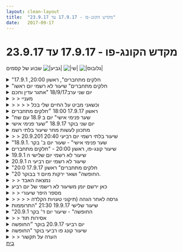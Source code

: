 ```yaml
---
layout: clean-layout
title:  "מקדש הקונג-פו - 17.9.17 עד 23.9.17"
date:   2017-09-17
---
```

# מקדש הקונג-פו - 17.9.17 עד 23.9.17 
שבוע של קסמים <img src="http://www.timg.co.il/tapuzForum/images/Emo106.gif" alt="|גביע|"> <img src="http://www.timg.co.il/tapuzForum/images/Emo77.gif" alt="|שי|"> <img src="http://www.timg.co.il/tapuzForum/images/Emo222.gif" alt="|גלובוס|">

<details>
                    <summary>"חלקים מתחברים", ראשון 20:00, 17.9.1</summary>
                    השיעור (הלא רשמי ??) שלי כלל הפעם:<br> נסיון להתחקות אחר הקבוצה דרך שני מקומות שנראה לי סביר שהיא תהיה בהם (הגעתי לנק&#39; מפגש באיחור). בהדרגה גברה בתוכי ההרגשה שאני לא אמור למצוא.<br> ישיבה למדיטציה של חישת הגוף והנשימה. היה לי ממש טוב - תחושה טובה של חיבור לגוף.<br> עבודה על ריפוי, שאיפת אור מרפא ונשיפה של מה שמיותר עבורי. פחות הייתי מרוכז. בשלב מסויים הרגשתי גירוד מציק בבטן שהלך והתגבר, וגרם לי לשנות תכניות ולסיים לעצמי את השיעור, שעה לאחר תחילתו.<br> <br> <img src="http://www.timg.co.il/tapuzForum/images/Emo23.gif" alt="|לב|">
                  </details><details>
                    <summary>"חלקים מתחברים" שיעור לא רשמי יום ראשו</summary>
                    התחלת השיעור אחר הצהריים<br> קבלה עצמית<br> שקט<br> הזכות להנות<br> שיעור לסרוגין בהמשך היום<br> מסתיים בערב
                  </details><details>
                    <summary>יום שני ערב18/9/17 "אתגר עדין וחכם</summary>
                    הייתי מנותק. לא רציתי ללמוד.
                  </details><details>
                    <summary>> > מעניי</summary>
                    מה מביא אותי למצב הזה? הרי ברור לי שאני מאוד רוצה ללמוד, ועם זאת אני לפעמים ממש לא רוצה ללמוד. מעניין מה קורה שם שזה ככה?
                  </details><details>
                    <summary>> > > > וכשאני מביט על החיים שלי בכל</summary>
                    אז גם שם אני רואה מצד אחד רצון עמוק בהתפתחות וצמיחה ומצד שני וויתור לגמרי, אדישות ואפטיות.
                  </details><details>
                    <summary>ראשון 17.9.17 18:00 ״חלקים מתחברים</summary>
                    שעת התחלה 18:00 <br> <br> עבודת הכנה לשיעור לבחור שלושה שיעורים וליצור שיעור המושפע מהם.<br> התהליך של קריאת עקבותי ביומן השיעורים היתה נהדרת, עזרה לי מאוד להתחבר ולזכור, אשכרה עקבות, וקצת נתנה לי להנות מהעקבות שהשארתי והדברים היפים בעיני שכתבתי<br> נבחרו שלושת השיעורים :)<br> 4.6<br> 18.6<br> 4.7<br> <br> לקחתי את ההבנה שדברים קורים והתחממתי עם סיבוב ידיים היה ממש תענוג וגילוי חדש ומרהיב, שניסיתי להשליך לכיוון חבטות בכלל מין נתינת כיוון והרפיה ומין שמירה עדינה על הכיוון.<br> עבודה בשלווה ובהנאה, עבודה על הקריעות.<br> <br> לאחרונה הברכים שלי התחילו לדפוק על דלתי, אין זה כאב, אבל נראה לי שזה רמז לכאב.<br> החשש התחלף בהודיה על כך שהרמיזות שלהן הובנו ואני אקח אותן בחשבון ואקשיב אליהן בתשומת לב גבוהה יותר.<br> <br> הזכרות בפורמת חמש החיות. התחלתי להתאמן ופתאום ברחה לי המנגינה של הפורמה. היה תהליך של התבאסות ששכחתי. אבל אז הגיח רצון לעשות ויהי מה. גם אם המנגינה לא מדויקת. ולאט לאט נזכרתי בפורמה והתקרבתי למנגינה שלה. היה כיף לקבל את מתנת ההזכרות ולהכיר בה עוד יותר טוב.<br> <br> עבודה על כריעות: הפסקה קטנה מהדבר ומפגשו לאחר ההפסקה מדגישה את הרמה החדשה הרגשה, מאוד נינוחה, כמו לחזור לחבר שבילית איתו הרבה זמן בעבר. <br> <br> עבודה בזוגות עם ריב 1 : צריך ללטף. הערה לא לשכוח שהיה אפשר להוסיף את הרגליים שעבודה בעצם לא תפגע בנו.<br> עבודה בזוגות עם ריב 2: כרית 3 חבטות לימוד - 3&nbsp;&nbsp;הבאות ליישם לרצף.<br> עבודה בזגות עם בועז: קרב רגליים נהדר.<br> <br> שעת סיום 19:55<br>  <br> <br> <br>
                  </details><details>
                    <summary>"שער פנימי אישי" יום ב 18.9 עם שח</summary>
                    שיעור שעבר בלווי הנחיות מאינגריד.<br> שיעור אישי, תשומת לב לתחושות הפנימיות<br> ועבודה איתן,<br> ובהמשך הוספנו תשומת לב לסביבה החיצונית,<br> כיצד העבודה עם הסביבה החיצונית,<br> משפיעה על התחושות הפנימיות?<br> עבודה עם 5 החיות, בתוך העבודה עם תשומת<br> לב לתחושות הפנימיות. איכשהו ראיתי<br> את הפורמה בצורה אחרת מבעבר.<br> כאילו סדרה של בעיטות.....<br> הגעתי מעט תשוש וקצב השיעור והחופש שבו<br> אפשרו לי ל&quot;התגלץ&#39;&quot; למצב של קפיץ.
                  </details><details>
                    <summary>יום שני בוקר 18.9.17 ״שער פנימי אישי</summary>
                    זמן מקדים 20 דקות, איכות טובה. העמקת קשב, התבוננות בחווית שיעור, המשכיות משיעורים קודמים<br> שדרוג התחושה הפנימית - מסגרת או קו נושאי לשיעור שעברתי או שהעברתי לעצמי<br> מגע עם הקרקע - מימד יציבות, מימד תחושה גופנית, עוצמה המגיעה עם הקרקע, מגע קליל מול מגע הדוק, הנאה מהמגוון שעומד לרשותי<br> העלאה הדרגתית של רמת האנרגיה שזמינה לי בצורה נעימה, החל מתנועות קלות וכלה בעבודה אינטנסיבית יותר של תרגילי חיזוק<br> תרגול של הפסקה והרפיה, שימוש בנשימה כעוגן.<br> שילוב של מאמץ והרפיה, בהמשך שילוב לתוך עבודה של זרימה והמשכיות - מאתגר, יש כאן עוד<br> שיתופים בהליכה<br> קשב אפשר לי להתבונן ברגשות שעולים בי. כמה התבהרויות לגבי תחושות תוגת ספטמבר/סתיו/סוף הקיץ שלי<br> התבהרות בקשר לסוגית שביל חדש, או שמא יש לי פחות צורך בשבילים והנתיב שלי יוכתב על ידי היעדים שלי. <br> השביל יווצר על ידי הנתיב שלי אליהם.<br>
                  </details><details>
                    <summary>מתכוון לעשות מחר שיעור בלתי רשמ</summary>
                    איני יודע באיזה מקום ובאיזו שעה. התכוונות כללית כזו. אפילו לשיעור קצר. משהו נעים כזה.
                  </details><details>
                    <summary>> > שיעור בלתי רשמי יום רביעי 20:40 20.9.201</summary>
                    מיקום: ספסל בדרום תל אביב. משך השיעור: כ50 דק&#39;.<br> <br> חזרה על חומרים משיעור המדיטציה האחרון שלי + המשך של שיעור מדיטציה מלפני שבועיים. היה כיף נחמד ומרגיע פתאום לשבת ככה <br> ולעצור ולנשום ולהרגיש ולהיות ולהרפות ולהתכנס פנימה.<br> <br> המשך: מדיטציה לשנה החדשה, הרפיה מן הישן והסכמה לקבל את החדש, זימון בריאות מושלמת, שמחה, שפע במרחב הקוואנטי,<br> ללא תנאי, ללא תלות בהיסטוריה האישית, מה שעשיתי, מה שהיה... היה לי טוב מאד והתרגשתי.<br> <br> בירכתי את הרגע והמשכתי הלאה.
                  </details><details>
                    <summary>"שער פנימי אישי" - שעור יום ב' בקר .18.9.1</summary>
                    השתתפו: יואב, אינגריד, רמי<br> <br> הגעתי ב-6:35, יואב כבר היה באזור.<br> בחרתי להקדיש את הדקות הבאות למדיטציה להעמקת הצלילות שלי, פנימית וחיצונית - בנוסף למדיטציית הבקר שלי בבית עוד קודם לכן.<br> <br> בשעה 6:43 רמי עדיין לא הגיע ופתאום הרגשתי &quot;לא בסדר&quot; כי זכרתי (היה נדמה לי שאני זוכרת) שעל פי הנחיותיו של בן עלי להתחיל את השיעור בשעה 6:40. בדיעבד היה די מדהים לראות באיזו מהירות ונכונות אני &quot;צוללת&quot; לתוך התחושה ש&quot;אני לא בסדר&quot; (עושה משהו לא בסד). התלבטתי מה לעשות כי משהו בי לא אפשר כבר להתחיל את השיעור שלי ושל יואב ללא רמי. בשעה 6:45 ראיתי את רמי מגי מעבר לפינת הרחוב ומיד קראתי ליואב והתחלנו בשיעור הרשמי שלנו.<br> <br> הנחיה ראושנה: הליכה תוך כדי תשומת לב לתחושות הפנימיות - גופניות ורגשיות. עדיין הדהדה בי תחושת האשמה שלא עמדתי בהנחיותיו של בן, אבל כבר התחיל להתעורר בי קול אחר שהתיל ספק בכך ולהכניס סדר: קודם כל להירגע, להחזיר צלילות למחשבה (הבנתי שאיבדתי לרגע את הצלילות שלי) ולנסות לשחזר ברוגע את כל ההנחיות. תוך שניות הבנתי ששכחתי את החלק השני של ההנחיה: &quot; להתחיל את השיעור בשעה 6:40 או כאשר גם רמי וגם יואב יגיעו, המוקדם מביניהם&quot;). חייכתי על זה והבנתי שה&quot;מיינד&quot; שלי שוב שיחק בלהבהיל אותי. הרפיתי מכל זה ונרגעתי.<br> <br> התמקמנו על הדשא בגינת דובנוב. <br> הנחיה: ממשיכים לעבוד על תשומת הלב לתחושות הפנימיות תוך שדרגו התחשות הפנימיות. <br> חלצתי מיד נעליים ועבדתי על יצירת שקט ושלווה, הנאה, איפשור. יואב ורמי בחרו להישאר עם נעליים (לא ניתנה כל הנחיה בעניין). <br> כך עבדנו כל אחד באופן עצמאי עד השעה 7:30. במהלך העבודה התבקשנו פעמיים לעשות שיתוף קצר בקול רם על מצב השדרוג. הרגשתי שהשיתוף הקצר עוזר ומעצים - בכל פעם שיתוך קצר, ללא פירוט. התחלתי את הבקר עם גירוי בגרון ומעט תחושת קור (עקב הצטננות), צחושת אי נחות בגוף. מאוד נהניתי מההליכה היחפה על הדשא.<br> <br> סביב השעה 7:30 נוספה הנחיה חדשה להנחיה הקודמת: תשומת לב למרחב החיצוני וכיצד הוא משפיע על התחושה הפנימית שלנו.<br> שמתי לב כמה אני נהנית מלהיות בחוץ, להרגיש את האוויר (למרות שהיה לי מעט קר), מהשמים הכחולים וציוצי הציפורים, תנועת האנשים ובעלי החיים מסביב. תחושה של קלילות, זרימה, הנאה ושמחה.<br> <br> בשעה 7:40 בערך הנחיה חדשה: לשדרג את החיבור שלנו לקרקע, הליכה תוך תחושה שהרגל ננעצת אנרגטית בקרקע, גם בהליכה וגם בעמידה.<br> <br> שעה 7:45: לתרגל את פורם חמשת החיות. זה הרגיש לי מאוד חדש ושונה מבעבר, למרות שביצעתי פחות או יותר את אותן התנועות.<br> <br> בשעה 7:50 קיבלנו הניה לקחת את התיקים (ונעליים) כדי לשנות מיקום. צעדנו תוך כדי שיחה חופשית על תוצאות העבודה שלנו עד כה במהלך השיעור. צעדנו לאורץ רח&#39; דובנוב, פנינו שמאלה וימינה והגענו ללונדון מיניסטור. התמקמנו בקפה ארומה והתיישבנו יחד סביב שולחן, כל אחד עם שתיה. <br> הונחינו לאחל לעצמנו בקול רם יעדים חדשים לשנה החדשה שעומדת להתחיל. איחלתי לעצמי יותר רוגע, שלווה והנאה תוך שדרוג יכולות הלמידה והביצוע שלי.<br> יואב איחל לעצמו לעזוב את המסלולים המוכרים והמוכתבים מראש וללכת בדרכים משלו.<br> רמי (לא בטוחה שאני מדייקת) איחל לעצמו לעשות את הדברים בפחות מאמץ, בצורה יורת קונבנציונלית.<br> <br> כעת הונחינו לחזור במילים לנו על מה שהפרטנר משמאל אמר - התוצאה הייתה מרתקת. אני תיארתי את דבריו של יואב, יואב יאר את דבריו של רמי ורמי תיאר את דבריי שלי. <br> בסבב שיקוף אמרתי לרמי שהוא פרשן את דבריי בצורה כזאת שהוא הכניס מושגים שכלל לא התכוונתי אליהם: &quot;לצאת מהשיגרה ומהשיעמום&quot; - מושגים שכלל לא ציינתי ולחלוטין לא שיקפו את כוונותי. היה מעניין שזה משה שהוא שמע. <br> השיקוף של יואב היה מדוייק.<br> <br> לסיום הונחינו לאחל לכל אחד משני הפרטנרים משהו לשנה החדשה.<br> ליואב איחלתי שבנוסף ליואב הרציני, האחראי והאמין הוא יאפשר מקום ליואב הנער המצחיק והשנון.<br> לרמי איחלתי שיעשה יותר למען עצמו.<br> <br> רמי איח לי לתת לאנשים היקרים לי לזרום מעצמם ושאקח פחות אחראיות עליהם - זה ריגש אותי כי זה מאוד רלוונטי.<br> יואב איחל לי למצוא דרך לממש יותר מהיכולות הטבעיות שלי, שאתחבר יותר לעוצמות הפנימיות שלי. גם זה ממש ריגש אותי כי אני מתחילה לראות את מה שהוא דיבר עליו.<br> סיימנו את השיעור הרשמי סביב השעה 8:25.<br> היה ממש מתנה.<br> <br>
                  </details><details>
                    <summary>שיעור קונג-פו, ראשון 20:00 - "חלקים מתחברים</summary>
                    התכוונות - בתחילת השיעור שלי התכווננתי ליצור שיעור שלם בחלקו הראשון (בערך שעה), להתקדם בשלוש העבודות לחימה, למידה והגשמה ללא קשר למה שאתרגל בפועל, אשפר את העשייה שלי ביום יום.<br> <br> עבודת רגליים - קרב רגליים נהדר עם דרור בו המשכתי עם שילוב מאוזן יותר בין ימין לשמאל. זה היה מעולה. הוספתי גם גישה התקפית וניסיון לתת סימונים ברורים.<br> <br> רגיעה גופנית – זו הייתה ההנחייה הכללית שניתנה לנו ( יניב, מיקי, ריבּ ולי ) כאשר בפועל התנסינו בכל מני תרגולים, חלקם באופן עצמאי וחלקם בשיתוף פעולה עם אחרים. זכורים לי לטובה תרגול ההזזות וההתמצאות במרחב בעיניים עצומות.<br> <br> שחרור – שחרור מקשרים פנימיים שחוסמים אותנו מליישם דברים שאנו רוצים לבצע.<br> <br> דימויים - שימוש בדימויים (במקרה הזה דימוי של הודף כדור ברזל ) בכדי להשתפר בכל מני דברים (במקרה הזה היכולת להפיק אנרגיה מהגוף בזמן חבטה).<br> <br> היו עוד הרבה דברים טובים ומעשירים... :)<br> <br> השיעור שלי התחיל ב 18:55 והסתיים ב 22:20.<br> שותפיי לשיעור: דרור, יניב, מיקי, ריבּ וישי.<br> <br> תודה!
                  </details><details>
                    <summary>שיעור לא רשמי יום שלישי ה 19.9.1</summary>
                    מתחילה השיעור ב 13:10<br> נמשך עד הלילה<br> קבלה עצמית<br> קשר קול-קונג פו<br> קצת תנועות הגנה חיצוניות<br> הזכות להנות<br> הזכות לנוח<br> הזכות ליצור
                  </details><details>
                    <summary>שיעור לא רשמי יום רביעי ה 20.9.1</summary>
                    התחלתי השיעור ב 17:00 והוא נמשך עד 19:30<br> מנוחה,<br> להנות מעצמי,<br> עדינות<br> קבלה עצמית
                  </details><details>
                    <summary>"חלקים מתחברים" ראשון 17.9.17 20:0</summary>
                    העמקה בהרפיית הגוף לאורך השיעור<br> <br> עבודה מהנה ומקדמת בעיניים עצומות. חישת המרחב והאנשים סביבי. תנועה בעיניים עצומות<br> תרגלתי הזזות עם מיקי ובועז מתוך העמקה בהרפיית הגוף. שילבנו גם תרגול בעיניים עצומות<br> העמקה באומנות ההגשמה: זיהוי של דברים שבד&quot;כ אני נמנע או דוחה לעשות. לדמיין את המצב שבו אני על סף עשייה אך משהו עוצר בעדי. לזהות את התחושה בגוף. לזהות את המחסום הפנימי שמורגש בגוף, אולי כיווץ, או משהו אחר, ולהביא לשם רכות ותשומת לב קשובה <br> <br> צפייה בסרטון מעורר השראה הקשור להרפייה ועזיבה.
                  </details><details>
                    <summary>"החופשה" ושאר ירקות מיום ד בבוקר 20.</summary>
                    שיעור בבוקר ערב ראש השנה.<br> הגעתי למקום המפגש עם אינגריד.<br> עבודה על שדרוג התחושה הפנימית תוך<br> שיפור האחיזה בסביבה החיצונית.<br> בן הצטרף בהנחייה לעבור בין<br> 3 עבודות מקבילות. להמשיך את<br> מה שעשינו, לחפש ולבחור ממדפי ספריית הקונג פו<br> שלנו, ועבודה נוספת שנבחר. אני בחרתי בלהרגיש<br> 2 עצים בגינה.<br> בהמשך עברנו 8 עבודות זוגות<br> ונתבקשנו בהמשך להנגיש אותן לעצמנו כך<br> שיהיו זמינות גם בעוד שנים.<br> להביט בעיניים,<br> &quot;קרב&quot; צ&#39;פחות<br> &quot;קרב&quot; דגדוגים<br> לחיצת ידים<br> הורדת הפרטנר ללא מילים וללא מגע(אני שחקתי וחייכתי במקום לתרגל <br> ברצינות)<br> כנ&quot;ל להרחיב לערעור הפרטנר<br> הזזת הפרטנר ממקומו<br> שמיני נקווה שיגיע ואצרף אותו.<br> לאחר מכאן עבודות פנימיות בעיקר<br> ושנה טובה<br>
                  </details><details>
                    <summary>> > נמצאה האבד</summary>
                    חברתי את הדחיפות עם ההזזות.<br> אפשר לראות את המרחבים השונים<br> שכל אחת מהמילים מראה,<br> ואפשר לראות את המרחב המשותף.<br> טוב שכך קרה.<br> לשיפור הזיכרון.
                  </details><details>
                    <summary>כאן ירשם יומן משיעור לא רישמי של יום רביע</summary>
                    שעה 9.<br> השיעור בפועל יתרחש ביום שישי בין השעות 8:30 -10:30 ולכל היותר יסתיים בשעה 11:00
                  </details><details>
                    <summary>> > מספר היפר שיעורי</summary>
                    לאור עייפות מובנית&nbsp;&nbsp;(ניתן לראות פה סיבות אפשריות <a href='https://twitter.com/avshalomHA/status/911281634401570816)' target='_blank' style='color:blue;'>https://twitter.com/avshalomHA/status/911281634401570816)</a> לצד רצון לקיים את השיעור, אני מבצע מהלך מעניין היפר שיעור שבו אי מנסה לצלול פנימה ולבצע מיקרו שיעור במסגרת זמן מצומצמת כאשר מבחינת הזמן הפנימי יהיה&nbsp;&nbsp;תפיסה שונה של זמן כמובן: טוב <br> הנה מתחילים: <br> ריפוי תהילך ריפוחי בחמישה צבעים שוחנים תהליך זה מייצר מעין מעגל של ריפוי, עוצמת המעגל היא בריפוי רובד אינדוודאולי במקביל אך גם שילוב של כולם על מנת לייצר משמעות עמוקה יותר ושונה לחיים שלי.<br> שינוי: בנייה של כמו מגדל אני טוען קומות אפשריות של השינוי שאני רוצה למעין מגדל וכל קומה נבנית אל תוך העתיד בו זמנית היא מתקייימת בהווה כאשר הדימיון הוא הגשר שבו אני מדמיין עתיד וחיי את הקומות השונות בו זמנית , ככל שאני טוען קומות שונות במקביל אני מצליח לייצר משמעות עמוקה יותר לשינוי.<br> דימוי אפשרי לכך הוא מעין דרקון סיני שכזה ראו תמונה לדוגמה (<a href='https://www.pinterest.com/pin/414120128206112112/)<br> שבו' target='_blank' style='color:blue;'>https://www.pinterest.com/pin/414120128206112112/)<br> שבו</a> הדרקון מסתובב ומסתחרר סביב הקומות האפשריות של המציאות שמתקיימת בו זמנית, לומות קתוות מחשבות רצונות כוונות.<br> בריאות: כל השינויים מאפשרים עבדוה על בריאות כמצב נפשי, אם חלק ניכר מהיממה הוא סביב מצוקה ותעוקה הרי התפיסה מחדש של המציאות. מציאות שבא התפיסה של העצמי של העתיד של מה שאפשרי, הוא לא סביב מועקה/תעוקה. כלל לא. <br> מציאות אחרת שבה הדברים נתפסים כתהליך כשלב כקיום יום יום שהולך ומתפרש הלאה והלאה.<br> אור: הצפה של הכל באור האור בכל שלב הוא מעין מייצג של סיכום של הכל, האור של רגע נוכחי יכול להיות רגע יומיומי&nbsp;&nbsp;של שלב שאחרי, עם זאת בכל רגע נתון הוא מסמל הצפה של המערכת במידע, מידע שמנה ומאיר את הדרך למקום חדש. <br> שינוי: סיום השיעור כבמעין דחיפה של השינויים לשיעור הבא לאימון הבא, בו זמנית מדובר גם בהזזה של גלגל תודעתי , התחלה של תנועה ושינוי האור של היום הוא התחלת השינוי והריפוי של המחר.<br> לקחים מהשיעור: בעיקר נובע ממני הרצון לשנות את התפיסה מתהליך שכל כולו כאב, לתפיסה של השינוי כמשהו מבורך בלתי ניתן לעצירה, לברך את השינויים ולראות איך העצמי שלי משתנה וזז וזה חלק טיבעי מהיום יום שלי.<br> מסקנה נוספת היא אולי לחזור לעבר הרחוק שלי 10 15 שנה אחורה על מנת לבצע מספר תיקונים התפיסה שם, בעיקר שורש של תפיסה שקבלת השינוי היא מעשה תבוחסתני ילדותי. קבלת השיוני הוא לא מעשה תבוסנתי ולא ילדותי, הוא פשוחט קבלת השינוי.<br>
                  </details><details>
                    <summary>> > > > גרסה לאחר הגהה (תיקוני טעויות הקלדה</summary>
                    לאור עייפות מובנית&nbsp;&nbsp;(ניתן לראות פה סיבות אפשריות <a href='https://twitter.com/avshalomHA/status/911281634401570816)' target='_blank' style='color:blue;'>https://twitter.com/avshalomHA/status/911281634401570816)</a> לצד רצון לקיים את השיעור, אני מבצע מהלך מעניין: היפר שיעור שבו אני מנסה לצלול פנימה ולבצע מיקרו שיעור במסגרת זמן מצומצמת, כאשר מבחינת הזמן הפנימי יהיה&nbsp;&nbsp;תפיסה שונה של זמן כמובן,&nbsp;&nbsp;טוב הנה מתחילים: ריפוי תהליך ריפוי בחמישה צבעים שונים. תהליך זה מייצר מעין מעגל של ריפוי, עוצמת המעגל היא בריפוי כל רובד אינדוודאולי במקביל אך גם שילוב של כולם על מנת לייצר משמעות עמוקה יותר ושונה לחיים שלי.<br> <br> שינוי: בנייה&nbsp;&nbsp;כמו מגדל אני טוען קומות אפשריות של השינוי שאני רוצה למעין מגדל וכל קומה נבנית אל תוך העתיד, בו זמנית היא מתקייימת בהווה כאשר הדימיון הוא הגשר שבו אני מדמיין את העתיד וחיי את הקומות השונות בו זמנית , ככל שאני טוען קומות שונות במקביל אני מצליח לייצר משמעות עמוקה יותר לשינוי. דימוי אפשרי לכך הוא מעין דרקון סיני שכזה ראו תמונה לדוגמה (<a href='https://www.pinterest.com/pin/414120128206112112/)' target='_blank' style='color:blue;'>https://www.pinterest.com/pin/414120128206112112/)</a> <br> הדרקון מסתובב ומסתחרר סביב הקומות האפשריות של המציאות שמתקיימת בו זמנית, חלומות, תקוות, מחשבות, רצונות כוונות.<br> בריאות: כל השינויים מאפשרים עבודה על בריאות כמצב נפשי.<br>  אם חלק ניכר מהיממה הוא סביב מצוקה ותעוקה, הרי יש תפיסה מחדש של המציאות.<br> מציאות שבא התפיסה של העצמי, של העתיד, של מה שאפשרי, הוא לא סביב מועקה/תעוקה,כלל לא. <br> מציאות אחרת שבה הדברים נתפסים כתהליך כשלב בקיום היום יומי&nbsp;&nbsp;שהולך ומתפרש הלאה והלאה.<br> אור: הצפה של הכל באור, האור בכל שלב הוא מעין מייצג&nbsp;&nbsp;וסמל של סיכום של הכל, האור של רגע נוכחי יכול להיות רגע יומיומי בשלב שאחרי, עם זאת בכל רגע נתון הוא מסמל הצפה של המערכת במידע, מידע שמשנה ומאיר את הדרך למקום חדש. <br> שינוי: סיום השיעור במעין דחיפה של השינויים לשיעור הבא,&nbsp;&nbsp;לאימון הבא, בו זמנית מדובר גם בהזזה של גלגל תודעתי, התחלה של תנועה ושינוי. האור של היום הוא התחלת השינוי והריפוי של המחר. <br> לקחים מהשיעור: בעיקר נובע ממני הרצון לשנות את התפיסה מתהליך שכל כולו כאב, לתפיסה של השינוי כמשהו מבורך ובלתי ניתן לעצירה. אני רוצה לברך את השינויים ולראות איך העצמי שלי משתנה וזז וזה חלק טיבעי מהיום יום שלי. <br> מסקנה נוספת היא אולי לחזור לעבר הרחוק שלי 10 15 שנה אחורה על מנת לבצע מספר תיקונים בתפיסות שנוצרו שם, בעיקר שורש של תפיסה שקבלת השינוי היא מעשה תבוסתני וילדותי. קבלת השיוני הוא לא מעשה תבוסנתי ולא ילדותי, הוא פשוט קבלת השינוי.
                  </details><details>
                    <summary>שיעור שלישי 19.9.17 21:30 "התרוממות</summary>
                    שעת התחלה סביבות 20:45<br> <br> עבודה על חמשת החיות.<br> חזרה על הפורמה, דיוק בבעיטות הראשונה עם כריות לכיוון ברך בעיטה שניה סיבובית עם החלק החיצוני.<br> עבודה על איכות התנועה,בתנוחת העגור, בדיקה איך אני יכול לשפר את זה בעצמי. בדיקה עבור כל איבר ואיבר כיצד הוא מתיישב, לא לבלבל נינוחות בתנועה להרפייה (דוגמה גרוטסקית של בן)<br> הליכת הרפיה והפסקה, על מנת להרגיע, לפעמים מועילה לי יותר מאפשר ישיבה.<br> <br> שירות לליאור - למידה של פורמה 3.<br> מרתק ללמוד ולצפות בתהליך למידה של מישהו אחר. <br> <br> קרב עם כפפות ידייים בלבד, עם ירון:<br> הבדל בין שיפור לתיקון.<br> משחק אקדחים. התחיסות רצינית למכות שהיו יכולות לשתק אותנו. (תיקון)<br> ההבדל האוניברסלי בין לוחם טוב ללא, זה שאי אפשר לצפותו, שאין לו סט קבוע של תנועות.<br> קפצה לי הרדוקציה המוכרת לי לעולם הטנגו, מוביל טוב בטנגו יהיה ברמה כזו שיתאים את עצמו למוזיקה לפרטנר ולצפיפות הרחבה על ידי בחירת תנועות נכונות לפרמטרים הקודמים.&nbsp;&nbsp;<br> <br> אומנות היכולת, עבודה עם סיגל:<br> הבעת קשי תקשורת תוך הרגשת האגן.<br> הבעת רצונות השתפרות תוך הרגשת הבטן, מעבר להרגשת כל הגוף.<br> מהיכן הדיבור יוצא (לא אנטומית)- ערוץ של אנרגיה.<br> כרגע, לפי הבחנה של בן שאני מוצא בה טעם, אני מדבר מהראש בעיקר. ארצה באמת שכולי ידבר ולא רק ממקום אחד. קצת מפחיד, הובחנתי בעברי כחסר טקט אני מניח שאם השנים יצרתי הרבה מגננות על מנת לא להיות כזה והראש עובד יותר. <br> <br> אמנות הריפוי, התווספו בן ואסא:<br> טראומה, להעלות אותה, להרגיש אותה בגוף, לתת לה מקום.<br>  דרך ריפוי מסוימת (שעשויה לקחת שנים)<br> משל על חדר שמלא בכ -1000 ו100 מתוכם בוכים.&nbsp;&nbsp;900 האחרים לא מאפשרים להם לבכות. <br> משל לרגשות שאצלנו , נשנה את החוק ונאפשר לכל אחד לעלות על במה ולהביע את עצמו ולתת לו מקום כל בכי שרק יוצא לו. לפעמים יהיה על הבמה בוכה ולפעמים צוחק, אין סטירות.<br> אני בדימון ההתחלתי שלי הפלגתי עם המשל למקום החברתי, שיש אנשים שלא מאפשרים לבכות. יש משהו אולי בקוסמוס ומיקרו קוסמוס שמזכירים. <br> <br> שעת סיום 23:15
                  </details><details>
                    <summary>"החופשה" - שיעור יום ד' בקר 20.9.1</summary>
                    משתתפים: אינגריד, דורית, יואב, רמי<br> <br> הצלחתי להגיע יחסית מוקדם, סביב 6:30. התמקמתי בנקודת המפגש. עשיתי מדיטציה על נושא הכלה הרמונית של עצמי והסביבה.<br> בשעה 6:50 בערך בן ניגש אלי ואל רמי והנחה אותי להוביל את עצמי ואת רמי תחת הנחייתי לגן דובנוב.<br> אני ורמי הלכנו לשם תוך הנחיה זאת: תשומת לב למצב הפנימי תוך הליכה נינוחה ושלווה.<br> הנחיה נוספת: שיחה חופשית<br> <br> בגן דובנוב:<br> עבודה עצמאית תוך תשומת לב למצב הפנימי & אסירות תודה.<br> <br> בדרך לגן דובנוב הייתה לי תובנה פתאומית לשאלה שמלווה אותי מזה שנים: מה היא נוכחות? זה העסיק אותי במיוחד ביחס למקום - כלומר מה המשמעות שהייתי במקום מסויים? עלתה בי תשובה אפשרית: אסירות תודה היא המפתח לנוכחות. הדגש הוא על אסירות תודה. אולי אסירות תודה על זה שאני כאן, במקום שבו אני כרגע.<br> <br> ************<br> לאחר כמה זמן בן הגיע והנחה את כולנו יחד: &quot;להיזכר ולשים לב לספריית הקונג פו&quot; שלנו - הכוונה לאותם החלקים המוכרים לנו, ולהוסיף לכך פעילות נוספת&nbsp;&nbsp;- כלומר לעסוק בוזמנית בשני דברים שלכעורה אינם קשורים.&nbsp;&nbsp;<br> בחרתי לבצע בעיטות.<br> <br> משימה חדשה: להתנהל עם 3 פעילויות תוך תשומת לב לכך שהאחת תומכת באחרות (ברגע שנוצרת ביניהן תחרות אחת תנסה לדחוק את השנייה ולהשכיח אותה), ושלא תיווצר תחרות בינן הפעולות השונות, כלומר שיווצר חיזוק הדדי בין שלושת הפעילויות. <br> <br> ***************<br> 8 סוגים שונים של עבודות בזוגות:<br> <br> 1. מבט בעיני הפרטנר<br> 2. החלפת כאפות/צ&#39;יפים<br> 3. לחיצת ידיים<br> 4. קרב דחיפות<br> 5. קרב הזזות<br> 6. קרב דגדוגים<br> 7. הבעת זלזול בפרטנר - ללא מגע פיזי וללא מילים<br> 8. הבעת ביטול כלפי הסביבה, ללא מגע פיזי וללא מילים<br> <br> מבט בעיני הפרטנר: להכיל אתההווייה שלו - הפרטנר מאפשר/ לא מאפשר. התמודדות עם התחושה שהפרטנר לא מאפשר כניסה/ הנאה מתחושה שהגישה פתוחה.<br> <br> החלפת כאפות: גם סוג של תקשורת, דורש תיאום הדדי, קואורדינציה<br> <br> לחיצת ידיים: חוויתי את זה לראשונה כסוג של חיבוק (שלי אל הפרטנר). מעניין.<br> <br> קרב דחיפות: הדחיפה יכולה להתפתח למשיכת ידו של הפרטנר. דורש מיקוד וריכוז<br> <br> קרב הזזות: חלקנו היו מקובעים על ה&quot;חוקים&quot; של גרסה שבה לא מזיזים את כפות הרגליים מהמקום. תרגול חביב עלי.<br> <br> קרב דגדוגים: די קל לי לדגדג, אני עצמי כיום לא רגישה לדגדוגים. קצת מבאס. אני חושדת שאי שם במוח שלי האופציה הזאת נחסמה. כיום הייתי שמחה להחזיר אותה לפעילות.<br> <br> הבעת זלזול בפרטנר - ללא מגע פיזי וללא מילים. נוכחתי לראות שזהו כלי שפיתחתי אותו כבר לפני שנים. כיום אני נמנעת ממנו.<br> <br> הבעת ביטול כלפי הסביבה, ללא מגע פיזי וללא מילים - גם כן לא זר לי.<br> <br> **************<br> <br> אזהרה של בן מפני עבודה/תרגול שחוזרים על עצמם שוב ושוב מבלי להשתנות:<br> דומה לבגד רחב וחסר צורה שמתאים לכולם. תמיד כדאי לבחון האם זה מתאים לי והאם זה מדוייק לי.<br> אם זה משהו שמישהו אחר תפר למען שימוש כללי, יש להתייחס לזה כאל משהו זמני ולא מדוייק - לדוגמה &quot;עבודת כתפיים&quot;: זהו תרגול מאוד מוגבל שנועד לתרגל מיומנות ברמה של מתחילנים, זאת לא טכניקה ובדוושאי לא משהו שכדאי לאמץ אותו ככלי בקונג פו - לא משהו שאני אמורה להישאר איתו לאורך זמן.<br> ככלל זה לא יעיל לאמץ באופן עיוור משהו שמישהו אחר יצר ברגע מסויים, מבלי להבחין אם זה עושה לי טוב או רע.<br> <br> כדאי להיזהר גם משמות / כינויים (כגון &quot;כתפיים&quot;) - הם עלולים לקבע דברים, ללא תועלת. עדיף לתאר את התוכן וגם להחליף שמות.<br> לא צריך להפוך תרגיל זמני לקוד.<br> <br> *******************<br> חזרה לעבודה עם הפרטנר של תחילת השיעור - אני חוזרת להנחות את עצמי ואת רמי בעבודה פנימית.<br> <br> - מתעטפים באור לבן, במטרה לאפשר ריפוי ולהרגיש מוגנים בתוך מעטפת האור.<br> - שיתוף קצר<br> - מבט בעיני הפרטנר, בשאיפה לקלף מעל עינינו את המיסוך/קליפות ולצלול פנימה למבטו של הפרטנר. רמי אפשר לי כניסה ואני הרגשתי נוח לאפשר לו כניסה. <br> - בנוסף למבט בעיני הפרטנר, עבודה עם אור לבן.<br> - הפסקה קצרה - סובבתי לרגע את הגב לרמי והוא נשען עם גבו אל גבי. בזאת סיימנו את השיעור שלנו. זה הרגיש מדוייק ומעצים.<br> <br> אזה שעור מדהים!<br> <br>
                  </details><details>
                    <summary>> > אסירות תוד</summary>
                    קראתי את השיתוף שלך שעזר לי מאוד,<br> והסתקרנתי מהדיון הקצר בעניין נוכחות<br> והקישור שלו לאסירות תודה.<br> מאוד מעניין מאחר ונוכחות לדעתי<br> מאופיינת בחופש ששואף לאין סוף,<br> והנה הבאת צמד מילים שמתחיל במאסר.
                  </details><details>
                    <summary>יום רביעי 20.9.17 בוקר ״החופשה</summary>
                    8 סוגים של עבודת זוגות<br> -מבט בעיניים<br> -לחיצות יד מכל מיני סוגים<br> -החלפת כיפים<br> -הזזות - לנסות להזיז את הפרטנר <br> - לנסות לדחוף את הפרטנר<br> -ערעור הפרטנר - ללא מגע <br> -השפלת הפרטנר - ללא מגע<br> -קרב דגדוגים<br> עבודת הר״פ לחידוד החושים - הרפיה, רגישות, פתיחות<br> תרגול הגדלת הזמינות של חלקים גדולים יותר ויותר מ״ספרית הקונג פו״ שלי. חלקה קיימת מלפני תחילת הלימודים. הונגשו לי חלקים כמו משחק (תיאטרון) ציור, רישום ושרבוט, רגישות, רגש וכמיהה לעבר.<br> שילוב עבודות בו זמנית במקביל ובמספר שכבות:<br> 1.הר״פ,<br> 2.זמינות של חלקים גדולים יותר ויותר מהספריה<br> 3.הגדלת נוחות גופנית<br> שדרוג היכולת שלי לשילוב 3 השכבות במקביל תוך המנעות מהשתלטות של אחת מהם<br> הצלחה בשילוב 1+3 העניקה לי חוויה של גמישות עם רגישות ופתיחות לתחושות הגופניות באותו רגע. זו היתה חוויה משדרגת. <br> התאמת של תרגולים ודברים עבורי - התאמה של שימוש בתרגולים למטרות ספציפיות מול שימוש בצורה אחת של אותו תרגול. לנסות לשדרג את היכולת שלי להתאים כל תרגול וצורת תרגול עבורי, ללא חזרתיות אלא מתוך שינוי של המצב הנוכחי שלי, המטרות של התרגול והסביבה.<br>
                  </details><details>
                    <summary>שיעור קונג פו רביעי בוקר "החופשה</summary>
                    כותבת פשוט כחלק מכניסה לאיזה שהוא מצב של דיווח שקצת נשמט ממני בזמן האחרון... <br> רגע מה היה בכלל בשיעור? <br> היה שיעור מעולה. <br> בן הנחה, למדתי על הפניה והטמעה של עבודות ככה שאוכל להשתמש בהן עוד שנה. <br> למשל, עבודה של זוגות שמסתכלים בעיניים היתה לי משהו שהיה לי ברור שיהיה זמין לי יותר נגיד מעבודה של לחיצות ידיים והרבה וצר מכיפים... <br> היה שם משהו חזק בלראות את זה, כמה הבדל יש בין הדברים <br> בטח ובטח עבודת דחיפות שלא הבנתי אותה בכלל לעומק והיא נשארה על פני השטח, ובטח עוד יותר עבודה כזו שבה כאילו קרב מדגדגים... <br> היתה נקודה מעניינת עבורי שבה היה קרב כזה ביני לבין בין מבחינת שאלות ותשובות ובן ניצח (:)) שאז הבנתי מה יכול להיות מובן של הנחיה שקיבלתי לעשות &quot;קרב הזזות&quot;. חה חה איך שאנחנו עובדים במוח שהכל מסתדר בתבניות, קופים שכמונו...&nbsp;&nbsp;<br>
                  </details><details>
                    <summary>> > הערה על תקשור</summary>
                    קראתי שוב את תיאור השיעור שלי, ולקח לי זמן להבין למה התכוונתי במשפט האחרון... עכשיו אם אני רוצה לכתוב את זה בצורה מאוד מכנית, היה אמור להיות כתוב שם: <br> &quot;בן אמר &quot;קרב הזזות&quot; בשיעור ואני פירשתי את זה כלעשות &quot;עבודת זוגות של הזזות&quot; שזה שם שחיברתי לעבודה אחרת, והיה לי ממש קשה להשתחרר מהתבנית הזו. ושם היה משהו של שאלות ותשובות ותחושה כזו נעימה של הבנה שקרתה כש&quot;בן ניצח&quot; והבנתי את החיבור שעשיתי שלא היה נחוץ&quot;. חה חה.&nbsp;&nbsp; <br> מעניין.
                  </details><a href="javascript:history.back()">בית</a>
